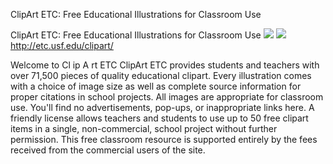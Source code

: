 ClipArt ETC: Free Educational Illustrations for Classroom Use

ClipArt ETC: Free Educational Illustrations for Classroom Use
![](../_resources/3096992f8a8b39cced1a6298000f2457.png)
![](../_resources/d6f60444e5dfd792bc69fa0fb633a433.png)http://etc.usf.edu/clipart/

Welcome to Cl ip A rt ETC ClipArt ETC provides students and teachers with over 71,500 pieces of quality educational clipart. Every illustration comes with a choice of image size as well as complete source information for proper citations in school projects. All images are appropriate for classroom use. You'll find no advertisements, pop-ups, or inappropriate links here. A friendly license allows teachers and students to use up to 50 free clipart items in a single, non-commercial, school project without further permission. This free classroom resource is supported entirely by the fees received from the commercial users of the site.